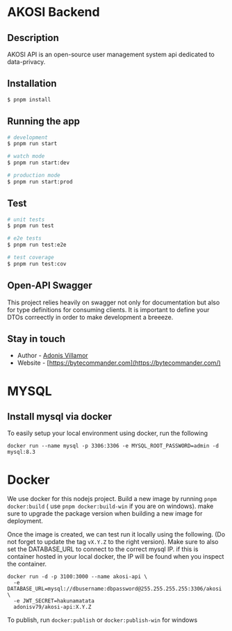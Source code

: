 # AKOSI Backend

## Description

AKOSI API is an open-source user management system api dedicated to data-privacy.

## Installation

```bash
$ pnpm install
```

## Running the app

```bash
# development
$ pnpm run start

# watch mode
$ pnpm run start:dev

# production mode
$ pnpm run start:prod
```

## Test

```bash
# unit tests
$ pnpm run test

# e2e tests
$ pnpm run test:e2e

# test coverage
$ pnpm run test:cov
```
## Open-API Swagger

This project relies heavily on swagger not only for documentation but also for type definitions for consuming clients. It is important to define your DTOs correectly in order to make development a breeeze.

## Stay in touch

- Author - [Adonis Villamor](https://bytecommander.com)
- Website - [https://bytecommander.com](https://bytecommander.com/)


# MYSQL

## Install mysql via docker

To easily setup your local environment using docker, run the following

```
docker run --name mysql -p 3306:3306 -e MYSQL_ROOT_PASSWORD=admin -d mysql:8.3
```

# Docker

We use docker for this nodejs project. Build a new image by running `pnpm docker:build` ( use `pnpm docker:build-win` if you are on windows). make sure to upgrade the package version when building a new image for deployment.

Once the image is created, we can test run it locally using the following. (Do not forget to update the tag `vX.Y.Z` to the right version). Make sure to also set the DATABASE_URL to connect to the correct mysql IP. if this is container hosted in your local docker, the IP will be found when you inspect the container.

```
docker run -d -p 3100:3000 --name akosi-api \
  -e DATABASE_URL=mysql://dbusername:dbpassword@255.255.255.255:3306/akosi \
  -e JWT_SECRET=hakunamatata
  adonisv79/akosi-api:X.Y.Z
```

To publish, run `docker:publish` or `docker:publish-win` for windows